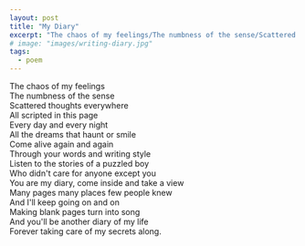 ```yaml
---
layout: post
title: "My Diary"
excerpt: "The chaos of my feelings/The numbness of the sense/Scattered thoughts everywhere/All scripted in this page"
# image: "images/writing-diary.jpg"
tags: 
  - poem
---
```



The chaos of my feelings  
The numbness of the sense  
Scattered thoughts everywhere  
All scripted in this page  
Every day and every night  
All the dreams that haunt or smile  
Come alive again and again  
Through your words and writing style  
Listen to the stories of a puzzled boy  
Who didn't care for anyone except you  
You are my diary, come inside and take a view  
Many pages many places few people knew  
And I'll keep going on and on  
Making blank pages turn into song  
And you'll be another diary of my life  
Forever taking care of my secrets along.    
